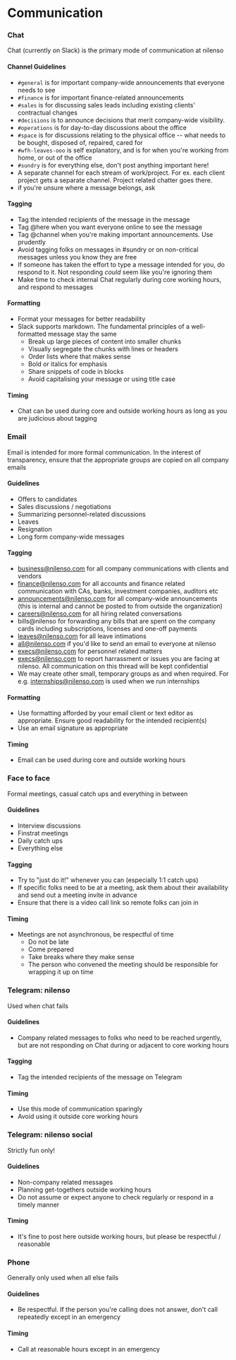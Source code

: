 # Communication

### Chat

Chat (currently on Slack) is the primary mode of communication at nilenso

#### Channel Guidelines

* `#general` is for important company-wide announcements that everyone needs to see
* `#finance` is for important finance-related announcements
* `#sales` is for discussing sales leads including existing clients' contractual changes
* `#decisions` is to announce decisions that merit company-wide visibility.
* `#operations` is for day-to-day discussions about the office
* `#space` is for discussions relating to the physical office -- what needs to be bought, disposed of, repaired, cared for
* `#wfh-leaves-ooo` is self explanatory, and is for when you're working from home, or out of the office
* `#sundry` is for everything else, don't post anything important here!
* A separate channel for each stream of work/project. For ex. each client project gets a separate channel. Project related chatter goes there.
* if you're unsure where a message belongs, ask

#### Tagging

* Tag the intended recipients of the message in the message
* Tag @here when you want everyone online to see the message
* Tag @channel when you're making important announcements. Use prudently
* Avoid tagging folks on messages in #sundry or on non-critical messages unless you know they are free
* If someone has taken the effort to type a message intended for you, do respond to it. Not responding _could_ seem like you're ignoring them
* Make time to check internal Chat regularly during core working hours, and respond to messages

#### Formatting

* Format your messages for better readability
* Slack supports markdown. The fundamental principles of a well-formatted message stay the same
  * Break up large pieces of content into smaller chunks
  * Visually segregate the chunks with lines or headers
  * Order lists where that makes sense
  * Bold or italics for emphasis
  * Share snippets of code in blocks
  * Avoid capitalising your message or using title case

#### Timing

* Chat can be used during core and outside working hours as long as you are judicious about tagging

### Email

Email is intended for more formal communication. In the interest of transparency, ensure that the appropriate groups are copied on all company emails

#### Guidelines

* Offers to candidates
* Sales discussions / negotiations
* Summarizing personnel-related discussions
* Leaves
* Resignation
* Long form company-wide messages

#### Tagging

* business@nilenso.com for all company communications with clients and vendors
* finance@nilenso.com for all accounts and finance related communication with CAs, banks, investment companies, auditors etc
* announcements@nilenso.com for all company-wide announcements (this is internal and cannot be posted to from outside the organization)
* careers@nilenso.com for all hiring related conversations
* bills@nilenso for forwarding any bills that are spent on the company cards including subscriptions, licenses and one-off payments
* leaves@nilenso.com for all leave intimations
* all@nilenso.com if you'd like to send an email to everyone at nilenso
* execs@nilenso.com for personnel related matters
* execs@nilenso.com to report harrassment or issues you are facing at nilenso. All communication on this thread will be kept confidential
* We may create other small, temporary groups as and when required. For e.g. internships@nilenso.com is used when we run internships

#### Formatting

* Use formatting afforded by your email client or text editor as appropriate. Ensure good readability for the intended recipient(s)
* Use an email signature as appropriate

#### Timing

* Email can be used during core and outside working hours

### Face to face

Formal meetings, casual catch ups and everything in between

#### Guidelines

* Interview discussions
* Finstrat meetings
* Daily catch ups
* Everything else

#### Tagging

* Try to "just do it!" whenever you can (especially 1:1 catch ups)
* If specific folks need to be at a meeting, ask them about their availability and send out a meeting invite in advance
* Ensure that there is a video call link so remote folks can join in

#### Timing

* Meetings are not asynchronous, be respectful of time
  * Do not be late
  * Come prepared
  * Take breaks where they make sense
  * The person who convened the meeting should be responsible for wrapping it up on time

### Telegram: nilenso

Used when chat fails

#### Guidelines

* Company related messages to folks who need to be reached urgently, but are not responding on Chat during or adjacent to core working hours

#### Tagging

* Tag the intended recipients of the message on Telegram

#### Timing

* Use this mode of communication sparingly
* Avoid using it outside core working hours

### Telegram: nilenso social

Strictly fun only!

#### Guidelines

* Non-company related messages
* Planning get-togethers outside working hours
* Do not assume or expect anyone to check regularly or respond in a timely manner

#### Timing

* It's fine to post here outside working hours, but please be respectful / reasonable

### Phone

Generally only used when all else fails

#### Guidelines

* Be respectful. If the person you're calling does not answer, don't call repeatedly except in an emergency

#### Timing

* Call at reasonable hours except in an emergency
